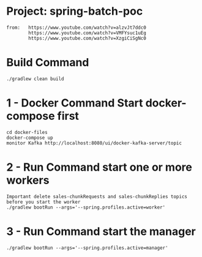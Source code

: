 # Project: spring-batch-poc
    from:   https://www.youtube.com/watch?v=alzvJt7ddc0
            https://www.youtube.com/watch?v=VMFYsuc1uEg
            https://www.youtube.com/watch?v=XzgiCiSgNc0

# Build Command
    ./gradlew clean build

# 1 - Docker Command Start docker-compose first
    cd docker-files
    docker-compose up
    monitor Kafka http://localhost:8080/ui/docker-kafka-server/topic

# 2 - Run Command start one or more workers
    Important delete sales-chunkRequests and sales-chunkReplies topics before you start the worker
    ./gradlew bootRun --args='--spring.profiles.active=worker'

# 3 - Run Command start the manager  
    ./gradlew bootRun --args='--spring.profiles.active=manager'
